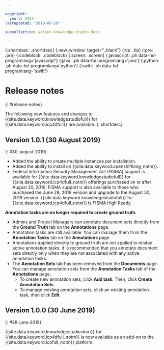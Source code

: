 ```yaml
---

copyright:
  years: 2019
lastupdated: "2019-06-28"

subcollection: watson-knowledge-studio-data

---
```


{:shortdesc: .shortdesc}
{:new_window: target="_blank"}
{:tip: .tip}
{:pre: .pre}
{:codeblock: .codeblock}
{:screen: .screen}
{:javascript: .ph data-hd-programlang='javascript'}
{:java: .ph data-hd-programlang='java'}
{:python: .ph data-hd-programlang='python'}
{:swift: .ph data-hd-programlang='swift'}


# Release notes
{: #release-notes}

The following new features and changes to {{site.data.keyword.knowledgestudiofull}} for {{site.data.keyword.icp4dfull}} are available.
{: shortdesc}

## Version 1.0.1 (30 August 2019)
{: #30-august-2019}

- Added the ability to create multiple instances per installation.
- Added the ability to install on {{site.data.keyword.openshiftlong_notm}}.
- Federal Information Security Management Act (FISMA) support is available for {{site.data.keyword.knowledgestudiofull}} for {{site.data.keyword.icp4dfull_notm}} offerings purchased on or after August 30, 2019. FISMA support is also available to those who purchased the June 28, 2019 version and upgrade to the August 30, 2019 version. {{site.data.keyword.knowledgestudiofull}} for {{site.data.keyword.icp4dfull_notm}} is FISMA High Ready.

**Annotation tasks are no longer required to create ground truth.**

- Admins and Project Managers can annotate document sets directly from the **Ground Truth** tab on the **Annotations** page.
- Annotation tasks are still available. You can manage them from the **Annotation Tasks** tab on the **Annotations** page.
- Annotations applied directly to ground truth are not applied to related active annotation tasks. It is recommended that you annotate document sets directly only when they are not associated with any active annotation tasks.
- The **Annotation Sets** tab has been removed from the **Documents** page. You can manage annotation sets from the **Annotation Tasks** tab of the **Annotations** page.
  - To create new annotation sets, click **Add task**. Then, click **Create Annotation Sets**.
  - To manage existing annotation sets, click an existing annotation task, then click **Edit**.


## Version 1.0.0 (30 June 2019)
{: #28-june-2019}

{{site.data.keyword.knowledgestudioshort}} for {{site.data.keyword.icp4dfull_notm}} is now available as an add-on to the {{site.data.keyword.icpfull_notm}} platform.

